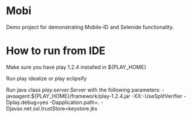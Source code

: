 Mobi
=========

Demo project for demonstrating Mobile-ID and Selenide functionality.


How to run from IDE
=========
Make sure you have play 1.2.4 installed in ${PLAY_HOME}

Run
    play idealize
or
    play eclipsify

Run java class *play.server.Server* with the following parameters:
    -javaagent:${PLAY_HOME}/framework/play-1.2.4.jar
    -XX:-UseSplitVerifier
    -Dplay.debug=yes
    -Dapplication.path=.
    -Djavax.net.ssl.trustStore=keystore.jks
